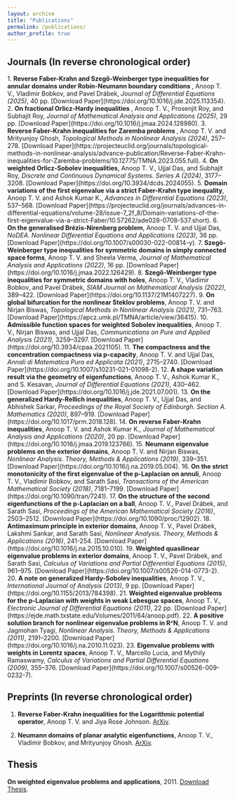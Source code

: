 ```yaml
---
layout: archive
title: "Publications"
permalink: /publications/
author_profile: true
---
```

<h2>Journals (In reverse chronological order)</h2>
1. <b> Reverse Faber-Krahn and Szegő-Weinberger type inequalities for annular domains under Robin-Neumann boundary conditions </b>, Anoop T. V., Vladimir Bobkov, and Pavel Drábek, <i>Journal of Differential Equations (2025)</i>, 40 pp. [Download Paper](https://doi.org/10.1016/j.jde.2025.113354). 
2. <b> On fractional Orlicz-Hardy inequalities </b>, Anoop T. V., Prosenjit Roy, and Subhajit Roy, <i> Journal of Mathematical Analysis and Applications (2025)</i>, 29 pp.
[Download Paper](https://doi.org/10.1016/j.jmaa.2024.128980).
3. <b> Reverse Faber-Krahn inequalities for Zaremba problems </b>, Anoop T. V. and Mrityunjoy Ghosh, <i>Topological Methods in Nonlinear Analysis (2024)</i>, 257–278. [Download Paper](https://projecteuclid.org/journals/topological-methods-in-nonlinear-analysis/advance-publication/Reverse-Faber-Krahn-inequalities-for-Zaremba-problems/10.12775/TMNA.2023.055.full). 
4. <b>On weighted Orlicz-Sobolev inequalities</b>, Anoop T. V., Ujjal Das, and Subhajit Roy, <i> Discrete and Continuous Dynamical Systems. Series A (2024)</i>, 3177–3208. 
[Download Paper](https://doi.org/10.3934/dcds.2024055).
5. <b>Domain variations of the first eigenvalue via a strict Faber-Krahn type inequality</b>, Anoop T. V. and Ashok Kumar K., <i>Advances in Differential Equations (2023)</i>, 537–568. [Download Paper](https://projecteuclid.org/journals/advances-in-differential-equations/volume-28/issue-7_2f_8/Domain-variations-of-the-first-eigenvalue-via-a-strict-Faber/10.57262/ade028-0708-537.short). 
6. <b>On the generalised Brézis-Nirenberg problem</b>, Anoop T. V. and Ujjal Das, <i> NoDEA. Nonlinear Differential Equations and Applications (2023)</i>, 36 pp. [Download Paper](https://doi.org/10.1007/s00030-022-00814-y).
7. <b>Szegö-Weinberger type inequalities for symmetric domains in simply connected space forms</b>, Anoop T. V. and Sheela Verma, <i>Journal of Mathematical Analysis and Applications (2022)</i>, 16 pp. [Download Paper](https://doi.org/10.1016/j.jmaa.2022.126429).
8. <b>Szegő-Weinberger type inequalities for symmetric domains with holes</b>, Anoop T. V., Vladimir Bobkov, and Pavel Drábek, <i>SIAM Journal on Mathematical Analysis (2022)</i>, 389–422. [Download Paper](https://doi.org/10.1137/21M1407227).
9. <b>On global bifurcation for the nonlinear Steklov problems</b>, Anoop T. V. and Nirjan Biswas, <i>Topological Methods in Nonlinear Analysis (2021)</i>, 731–763. [Download Paper](https://apcz.umk.pl/TMNA/article/view/36415).
10. <b>Admissible function spaces for weighted Sobolev inequalities</b>, Anoop T. V., Nirjan Biswas, and Ujjal Das, <i>Communications on Pure and Applied Analysis (2021)</i>, 3259–3297. [Download Paper](https://doi.org/10.3934/cpaa.2021105).  
11. <b>The compactness and the concentration compactness via p-capacity</b>, Anoop T. V. and Ujjal Das, <i>Annali di Matematica Pura ed Applicata (2021)</i>, 2715–2740. [Download Paper](https://doi.org/10.1007/s10231-021-01098-2).
12. <b>A shape variation result via the geometry of eigenfunctions</b>, Anoop T. V., Ashok Kumar K., and S. Kesavan, <i>Journal of Differential Equations (2021)</i>, 430–462. 
[Download Paper](https://doi.org/10.1016/j.jde.2021.07.001).
13. <b>On the generalized Hardy-Rellich inequalities</b>, Anoop T. V., Ujjal Das, and Abhishek Sarkar, <i>Proceedings of the Royal Society of Edinburgh. Section A. Mathematics (2020)</i>, 897–919. [Download Paper](https://doi.org/10.1017/prm.2018.128). 
14. <b>On reverse Faber-Krahn inequalities</b>, Anoop T. V. and Ashok Kumar K., <i>Journal of Mathematical Analysis and Applications (2020)</i>, 20 pp. [Download Paper](https://doi.org/10.1016/j.jmaa.2019.123766).
15. <b>Neumann eigenvalue problems on the exterior domains</b>, Anoop T. V. and Nirjan Biswas, <i>Nonlinear Analysis. Theory, Methods & Applications (2019)</i>, 339–351. [Download Paper](https://doi.org/10.1016/j.na.2019.05.004).
16. <b>On the strict monotonicity of the first eigenvalue of the p-Laplacian on annuli</b>, Anoop T. V., Vladimir Bobkov, and Sarath Sasi, <i>Transactions of the American Mathematical Society (2018)</i>, 7181–7199. [Download Paper](https://doi.org/10.1090/tran/7241). 
17. <b>On the structure of the second eigenfunctions of the p-Laplacian on a ball</b>, Anoop T. V., Pavel Drábek, and Sarath Sasi, <i>Proceedings of the American Mathematical Society (2016)</i>, 2503–2512. [Download Paper](https://doi.org/10.1090/proc/12902).
18. <b>Antimaximum principle in exterior domains</b>, Anoop T. V., Pavel Drábek, Lakshmi Sankar, and Sarath Sasi, <i>Nonlinear Analysis. Theory, Methods & Applications (2016)</i>, 241-254. [Download Paper](https://doi.org/10.1016/j.na.2015.10.010).
19. <b>Weighted quasilinear eigenvalue problems in exterior domains</b>, Anoop T. V., Pavel Drábek, and Sarath Sasi, <i>Calculus of Variations and Partial Differential Equations (2015)</i>, 961–975. [Download Paper](https://doi.org/10.1007/s00526-014-0773-2).
20. <b>A note on generalized Hardy-Sobolev inequalities</b>, Anoop T. V., <i>International Journal of Analysis (2013)</i>, 9 pp. [Download Paper](https://doi.org/10.1155/2013/784398).
21. <b>Weighted eigenvalue problems for the p-Laplacian with weights in weak Lebesgue spaces</b>, Anoop T. V., <i>Electronic Journal of Differential Equations (2011)</i>, 22 pp. [Download Paper](https://ejde.math.txstate.edu/Volumes/2011/64/anoop.pdf).
22. <b>A positive solution branch for nonlinear eigenvalue problems in R^N</b>, Anoop T. V. and Jagmohan Tyagi, <i>Nonlinear Analysis. Theory, Methods & Applications (2011)</i>, 2191–2200. [Download Paper](https://doi.org/10.1016/j.na.2010.11.023).
23. <b>Eigenvalue problems with weights in Lorentz spaces</b>, Anoop T. V., Marcello Lucia, and Mythily Ramaswamy, <i>Calculus of Variations and Partial Differential Equations (2009)</i>, 355–376. [Download Paper](https://doi.org/10.1007/s00526-009-0232-7).
     
<h2>Preprints (In reverse chronological order)</h2>

1. <b>Reverse Faber-Krahn inequalities for the Logarithmic potential operator</b>, Anoop T. V. and Jiya Rose Johnson. [ArXiv](https://arxiv.org/abs/2501.13569).

2. <b>Neumann domains of planar analytic eigenfunctions</b>, Anoop T. V.,  Vladimir Bobkov, and Mrityunjoy Ghosh. [ArXiv](https://arxiv.org/abs/2410.07811).


<h2>Thesis</h2>

<b>On weighted eigenvalue problems and applications</b>, 2011. [Download Thesis](http://www.hbni.ac.in/phdthesis/math/MATH10200604011.pdf).

